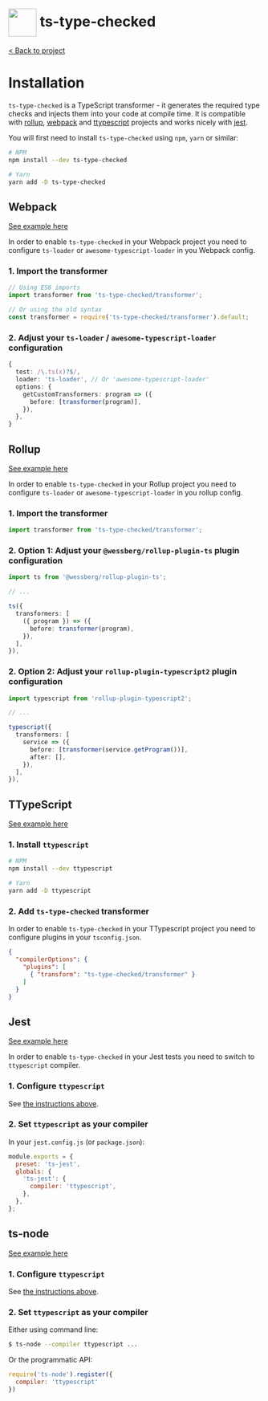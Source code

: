 <h1>
  <img height="56px" width="auto" src="https://raw.githubusercontent.com/janjakubnanista/ts-type-checked/main/res/ts-type-checked@xs.jpg" align="center"/>
  <span>ts-type-checked</span>
</h1>

<a href="https://github.com/janjakubnanista/ts-type-checked">&lt; Back to project</a>

# Installation

`ts-type-checked` is a TypeScript transformer - it generates the required type checks and injects them into your code at compile time. It is compatible with [rollup](https://github.com/janjakubnanista/ts-type-checked/tree/main/examples/rollup), [webpack](https://github.com/janjakubnanista/ts-type-checked/tree/main/examples/webpack) and [ttypescript](https://github.com/janjakubnanista/ts-type-checked/tree/main/examples/ttypescript) projects and works nicely with [jest](https://github.com/janjakubnanista/ts-type-checked/tree/main/examples/jest).

You will first need to install `ts-type-checked` using `npm`, `yarn` or similar:

```bash
# NPM
npm install --dev ts-type-checked

# Yarn
yarn add -D ts-type-checked
```

<a id="installation--webpack"></a>
## Webpack

[See example here](https://github.com/janjakubnanista/ts-type-checked/tree/main/examples/webpack)

In order to enable `ts-type-checked` in your Webpack project you need to configure `ts-loader` or `awesome-typescript-loader` in you Webpack config.

### 1. Import the transformer

```typescript
// Using ES6 imports
import transformer from 'ts-type-checked/transformer';

// Or using the old syntax
const transformer = require('ts-type-checked/transformer').default;
```

### 2. Adjust your `ts-loader` / `awesome-typescript-loader` configuration

```typescript
{
  test: /\.ts(x)?$/,
  loader: 'ts-loader', // Or 'awesome-typescript-loader'
  options: {
    getCustomTransformers: program => ({
      before: [transformer(program)],
    }),
  },
}
```

<a id="installation--rollup"></a>
## Rollup

[See example here](https://github.com/janjakubnanista/ts-type-checked/tree/main/examples/rollup)

In order to enable `ts-type-checked` in your Rollup project you need to configure `ts-loader` or `awesome-typescript-loader` in you rollup config.

### 1. Import the transformer

```typescript
import transformer from 'ts-type-checked/transformer';
```

### 2. Option 1: Adjust your `@wessberg/rollup-plugin-ts` plugin configuration

```typescript
import ts from '@wessberg/rollup-plugin-ts';

// ...

ts({
  transformers: [
    ({ program }) => ({
      before: transformer(program),
    }),
  ],
}),
```

### 2. Option 2: Adjust your `rollup-plugin-typescript2` plugin configuration

```typescript
import typescript from 'rollup-plugin-typescript2';

// ...

typescript({
  transformers: [
    service => ({
      before: [transformer(service.getProgram())],
      after: [],
    }),
  ],
}),
```

<a id="installation--ttypescript"></a>
## TTypeScript

[See example here](https://github.com/janjakubnanista/ts-type-checked/tree/main/examples/ttypescript)

### 1. Install `ttypescript`

```bash
# NPM
npm install --dev ttypescript

# Yarn
yarn add -D ttypescript
```

### 2. Add `ts-type-checked` transformer

In order to enable `ts-type-checked` in your TTypescript project you need to configure plugins in your `tsconfig.json`.

```json
{
  "compilerOptions": {
    "plugins": [
      { "transform": "ts-type-checked/transformer" }
    ]
  }
}
```

<a id="installation--jest"></a>
## Jest

[See example here](https://github.com/janjakubnanista/ts-type-checked/tree/main/examples/jest)

In order to enable `ts-type-checked` in your Jest tests you need to switch to `ttypescript` compiler.

### 1. Configure `ttypescript`

See [the instructions above](#installation--ttypescript).

### 2. Set `ttypescript` as your compiler

In your `jest.config.js` (or `package.json`):

```javascript
module.exports = {
  preset: 'ts-jest',
  globals: {
    'ts-jest': {
      compiler: 'ttypescript',
    },
  },
};
```

<a id="installation--ts-node"></a>
## ts-node

[See example here](https://github.com/janjakubnanista/ts-type-checked/tree/main/examples/ts-node)

### 1. Configure `ttypescript`

See [the instructions above](#installation--ttypescript).

### 2. Set `ttypescript` as your compiler

Either using command line:

```bash
$ ts-node --compiler ttypescript ...
```

Or the programmatic API:

```javascript
require('ts-node').register({
  compiler: 'ttypescript'
})
```